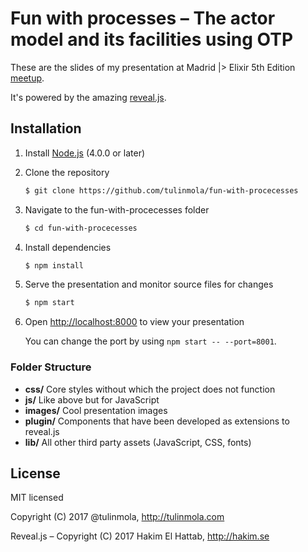 # Fun with processes – The actor model and its facilities using OTP

These are the slides of my presentation at Madrid |> Elixir 5th Edition
[meetup](https://www.meetup.com/es-ES/Madrid-Elixir/events/240385704/).

It's powered by the amazing [reveal.js](http://lab.hakim.se/reveal-js).


## Installation

1. Install [Node.js](http://nodejs.org/) (4.0.0 or later)

1. Clone the repository
   ```sh
   $ git clone https://github.com/tulinmola/fun-with-procecesses
   ```

1. Navigate to the fun-with-procecesses folder
   ```sh
   $ cd fun-with-procecesses
   ```

1. Install dependencies
   ```sh
   $ npm install
   ```

1. Serve the presentation and monitor source files for changes
   ```sh
   $ npm start
   ```

1. Open <http://localhost:8000> to view your presentation

   You can change the port by using `npm start -- --port=8001`.


### Folder Structure

- **css/** Core styles without which the project does not function
- **js/** Like above but for JavaScript
- **images/** Cool presentation images
- **plugin/** Components that have been developed as extensions to reveal.js
- **lib/** All other third party assets (JavaScript, CSS, fonts)


## License

MIT licensed

Copyright (C) 2017 @tulinmola, http://tulinmola.com

Reveal.js – Copyright (C) 2017 Hakim El Hattab, http://hakim.se
